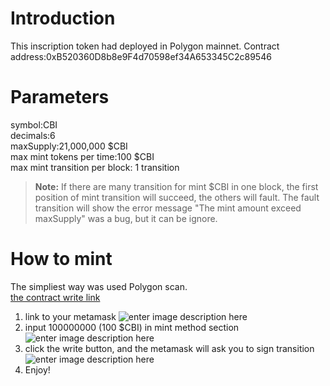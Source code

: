 # Introduction
This inscription token had deployed in Polygon mainnet.  Contract address:0xB520360D8b8e9F4d70598ef34A653345C2c89546
# Parameters
symbol:CBI  
decimals:6  
maxSupply:21,000,000 $CBI  
max mint tokens per time:100 $CBI  
max mint transition per block: 1 transition  
> **Note:**  If there are many transition for mint $CBI in one block, the first position of mint transition will succeed, the others will fault. The fault transition will show the error message "The mint amount exceed maxSupply" was a bug, but it can be ignore.
# How to mint
The simpliest way was used Polygon scan.  
[the contract write link](https://polygonscan.com/address/0xb520360d8b8e9f4d70598ef34a653345c2c89546#writeContract)  
1. link to your metamask  ![enter image description here](https://i.imgur.com/zZsatof.png)
2. input 100000000 (100 $CBI) in mint method section  ![enter image description here](https://i.imgur.com/O8YRfSA.png)
3. click the write button, and the metamask will ask you to sign transition  ![enter image description here](https://i.imgur.com/XLENrvj.png)
4. Enjoy!
